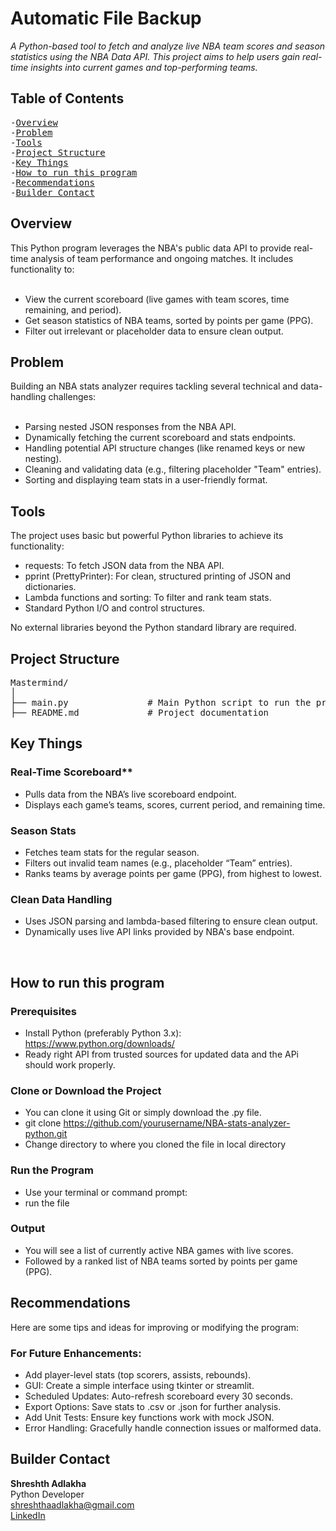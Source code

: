 # Automatic File Backup 
_A Python-based tool to fetch and analyze live NBA team scores and season statistics using the NBA Data API. This project aims to help users gain real-time insights into current games and top-performing teams._

## Table of Contents
<pre>
-<a href="#overview">Overview</a>
-<a href="#problem">Problem</a>
-<a href="#tools">Tools</a>
-<a href="#project-structure">Project Structure</a>
-<a href="#key-things">Key Things</a>
-<a href="#how-to-run-this-program">How to run this program</a>
-<a href="#recommendations">Recommendations</a>
-<a href="#builder-contact">Builder Contact</a>
</pre>

<h2><a class="anchor" id="overview"></a>Overview</h2>
This Python program leverages the NBA's public data API to provide real-time analysis of team performance and ongoing matches. It includes functionality to:<br><br>

- View the current scoreboard (live games with team scores, time remaining, and period).<br>
- Get season statistics of NBA teams, sorted by points per game (PPG).<br>
- Filter out irrelevant or placeholder data to ensure clean output.<br>

<h2><a class="anchor" id="problem"></a>Problem</h2>
Building an NBA stats analyzer requires tackling several technical and data-handling challenges:<br><br>

- Parsing nested JSON responses from the NBA API.<br>
- Dynamically fetching the current scoreboard and stats endpoints.<br>
- Handling potential API structure changes (like renamed keys or new nesting).<br>
- Cleaning and validating data (e.g., filtering placeholder "Team" entries).<br>
- Sorting and displaying team stats in a user-friendly format.<br>

<h2><a class="anchor" id="tools"></a>Tools</h2>
The project uses basic but powerful Python libraries to achieve its functionality:<br>

- requests: To fetch JSON data from the NBA API.<br>
- pprint (PrettyPrinter): For clean, structured printing of JSON and dictionaries.<br>
- Lambda functions and sorting: To filter and rank team stats.<br>
- Standard Python I/O and control structures.<br>

No external libraries beyond the Python standard library are required.<br>

<h2><a class="anchor" id="projec-structure"></a>Project Structure</h2>
<pre>Mastermind/
│
├── main.py               # Main Python script to run the program
├── README.md             # Project documentation
</pre>

<h2><a class="anchor" id="key-things"></a>Key Things</h2>

### Real-Time Scoreboard**<br>

- Pulls data from the NBA’s live scoreboard endpoint.<br>
- Displays each game’s teams, scores, current period, and remaining time.<br>

### Season Stats<br>
- Fetches team stats for the regular season.<br>
- Filters out invalid team names (e.g., placeholder “Team” entries).<br>
- Ranks teams by average points per game (PPG), from highest to lowest.<br>

### Clean Data Handling<br>
- Uses JSON parsing and lambda-based filtering to ensure clean output.<br>
- Dynamically uses live API links provided by NBA's base endpoint.<br>
<br>
<h2><a class="anchor" id="how-to-run-this-program"></a>How to run this program</h2>

### Prerequisites<br>
- Install Python (preferably Python 3.x): https://www.python.org/downloads/<br>
- Ready right API from trusted sources for updated data and the APi should work properly.

### Clone or Download the Project<br>
- You can clone it using Git or simply download the .py file.<br>
- git clone https://github.com/yourusername/NBA-stats-analyzer-python.git<br>
- Change directory to where you cloned the file in local directory<br>

### Run the Program<br>
- Use your terminal or command prompt:<br>
- run the file<br>

### Output<br>
- You will see a list of currently active NBA games with live scores.<br>
- Followed by a ranked list of NBA teams sorted by points per game (PPG).<br>

<h2><a class="anchor" id="recommendations"></a>Recommendations</h2>
Here are some tips and ideas for improving or modifying the program:<br>

### For Future Enhancements:<br>

- Add player-level stats (top scorers, assists, rebounds).<br>
- GUI: Create a simple interface using tkinter or streamlit.<br>
- Scheduled Updates: Auto-refresh scoreboard every 30 seconds.<br>
- Export Options: Save stats to .csv or .json for further analysis.<br>
- Add Unit Tests: Ensure key functions work with mock JSON.<br>
- Error Handling: Gracefully handle connection issues or malformed data.<br>

<h2><a class="anchor" id="builder-contact"></a>Builder Contact</h2>

**Shreshth Adlakha**<br>
Python Developer<br>
shreshthaadlakha@gmail.com <br>
[LinkedIn](https://www.linkedin.com/in/shreshthadlakha/)
